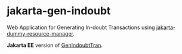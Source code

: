 # jakarta-gen-indoubt

Web Application for Generating In-doubt Transactions using [jakarta-dummy-resource-manager](https://github.com/splendormy/jakarta-dummy-resource-manager).

**Jakarta EE** version of [GenIndoubtTran](https://github.com/splendormy/GenIndoubtTran).